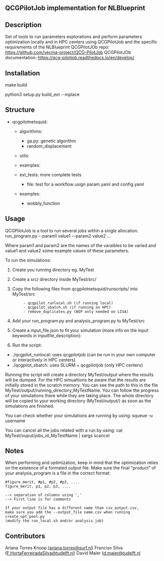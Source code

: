 QCGPilotJob implementation for NLBlueprint
----------

Description
-----------

Set of tools to run parameters explorations and perform parameters optimization locally and in HPC centers using QCGPilotJob and the specific requirements of the NLBlueprint
QCGPilotJOb repo: https://github.com/vecma-project/QCG-PilotJob
QCGPilotJOb documentation: https://qcg-pilotjob.readthedocs.io/en/develop/


Installation
------------

make build

python3 setup.py build_ext --inplace


Structure 
----------
- qcgpilotnetsquid: 
	- algorithms:
		- ga.py: genetic algorithm
		- random_displacement

	- utils:
	- examples:
	- ext_tests: more complete tests
		- file: test for a workflow usign param.yaml and config.yaml
	- examples: 
	    - wobbly_function

Usage
-----
QCGPilotJob is a tool to run several jobs within a single allocation.
run_program.py --param1 value1 --param2 value2 ... 

Where param1 and param2 are the names of the varaibles to be varied and value1 and value2 some example values of these parameters. 

To run the simulations:

1. Create you running directory eg. MyTest

2. Create a src/ directory inside MyTest/src/

3. Copy the following files from qcgpilotnetsquid/runscripts/ into  MyTest/src

            - qcgpilot_runlocal.sh (if running local)
            - qcgpilot_sbatch.sh (if running on HPC)
            - remove_duplicates.py (WIP only needed on LISA)

4. Add your run_program.py and analysis_program.py to MyTest/src

5. Create a input_file.json to fit your simulation (more info on the input keywords in inputfile_description):

6. Run the script:
- 	./qcgpilot_runlocal: uses qcgpilotjob (can be run in your own computer or interactively in HPC centers)
- 	./qcgpilot_sbatch: uses SLURM + qcgpilotjob (only HPC centers)

Running the script will create a directory MyTest/output where the results will be dumped. For the HPC simualtions be aware that the results are initially stored in the scratch memory. You can see the path to this in the file MyTest/output/running_directory_MyTestName.
You can follow the progress of your simulations there while they are taking place. The whole directory will be copied to your working directory (MyTest/output/) as soon as the simulations are finished.

You can check whether your simulations are running by using:
squeue -u username


You can cancel all the jobs related with a run by using:
cat MyTest/ouput/jobs_id_MyTestName | xargs scancel 


Notes
-----

When performing and optimization, keep in mind that the optimization relies on the existence  of a formated output file. Make sure the final "product" of your analysis_program is a file 
in the correct format: 

    #figure_merit, #p1, #p2, #p3, ....
    figure_merit, p1, p2, p3, ....

	--> separation of columns using ','
	--> First line is for comments
	
	If your output file has a different name than csv_output.csv, 
	make sure you add the --output_file name.csv when running create_opt_pool.py 
	(modify the run_local.sh and/or analysis.job)


Contributors
------------

Ariana Torres Knoop (ariana.torres@surf.nl)
Franciso Silva (F.HortaFerreiradaSilva@tudelft.nl)
David Maier (d.maier@tudelft.nl

